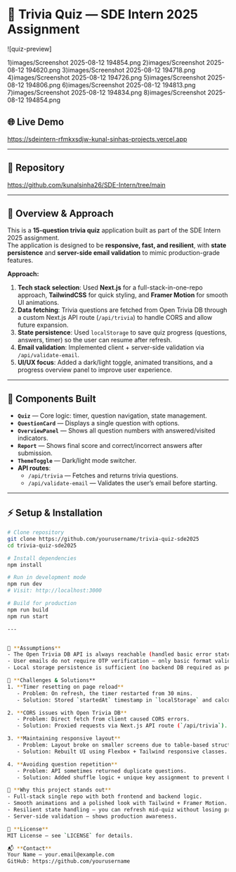 # 🎯 Trivia Quiz — SDE Intern 2025 Assignment

![quiz-preview]

1)images/Screenshot 2025-08-12 194854.png
2)images/Screenshot 2025-08-12 194620.png
3)images/Screenshot 2025-08-12 194718.png
4)images/Screenshot 2025-08-12 194726.png
5)images/Screenshot 2025-08-12 194806.png
6)images/Screenshot 2025-08-12 194813.png
7)images/Screenshot 2025-08-12 194834.png
8)images/Screenshot 2025-08-12 194854.png




## 🌐 Live Demo
https://sdeintern-rfmkxsdjw-kunal-sinhas-projects.vercel.app

---

## 📂 Repository
https://github.com/kunalsinha26/SDE-Intern/tree/main

---

## 📜 Overview & Approach
This is a **15-question trivia quiz** application built as part of the SDE Intern 2025 assignment.  
The application is designed to be **responsive, fast, and resilient**, with **state persistence** and **server-side email validation** to mimic production-grade features.

**Approach:**
1. **Tech stack selection**: Used **Next.js** for a full-stack-in-one-repo approach, **TailwindCSS** for quick styling, and **Framer Motion** for smooth UI animations.
2. **Data fetching**: Trivia questions are fetched from Open Trivia DB through a custom Next.js API route (`/api/trivia`) to handle CORS and allow future expansion.
3. **State persistence**: Used `localStorage` to save quiz progress (questions, answers, timer) so the user can resume after refresh.
4. **Email validation**: Implemented client + server-side validation via `/api/validate-email`.
5. **UI/UX focus**: Added a dark/light toggle, animated transitions, and a progress overview panel to improve user experience.

---

## 🧩 Components Built
- **`Quiz`** — Core logic: timer, question navigation, state management.
- **`QuestionCard`** — Displays a single question with options.
- **`OverviewPanel`** — Shows all question numbers with answered/visited indicators.
- **`Report`** — Shows final score and correct/incorrect answers after submission.
- **`ThemeToggle`** — Dark/light mode switcher.
- **API routes**:
  - `/api/trivia` — Fetches and returns trivia questions.
  - `/api/validate-email` — Validates the user’s email before starting.

---

## ⚡ Setup & Installation
```bash
# Clone repository
git clone https://github.com/yourusername/trivia-quiz-sde2025
cd trivia-quiz-sde2025

# Install dependencies
npm install

# Run in development mode
npm run dev
# Visit: http://localhost:3000

# Build for production
npm run build
npm run start

---


📌 **Assumptions**  
- The Open Trivia DB API is always reachable (handled basic error states if it’s down).  
- User emails do not require OTP verification — only basic format validation is required.  
- Local storage persistence is sufficient (no backend DB required as per instructions).  

🚀 **Challenges & Solutions**  
1. **Timer resetting on page reload**  
   - Problem: On refresh, the timer restarted from 30 mins.  
   - Solution: Stored `startedAt` timestamp in `localStorage` and calculated remaining time on reload.  

2. **CORS issues with Open Trivia DB**  
   - Problem: Direct fetch from client caused CORS errors.  
   - Solution: Proxied requests via Next.js API route (`/api/trivia`).  

3. **Maintaining responsive layout**  
   - Problem: Layout broke on smaller screens due to table-based structure.  
   - Solution: Rebuilt UI using Flexbox + Tailwind responsive classes.  

4. **Avoiding question repetition**  
   - Problem: API sometimes returned duplicate questions.  
   - Solution: Added shuffle logic + unique key assignment to prevent UI glitches.  

🎯 **Why this project stands out**  
- Full-stack single repo with both frontend and backend logic.  
- Smooth animations and a polished look with Tailwind + Framer Motion.  
- Resilient state handling — you can refresh mid-quiz without losing progress.  
- Server-side validation — shows production awareness.  

📜 **License**  
MIT License — see `LICENSE` for details.  

📬 **Contact**  
Your Name — your.email@example.com  
GitHub: https://github.com/yourusername


